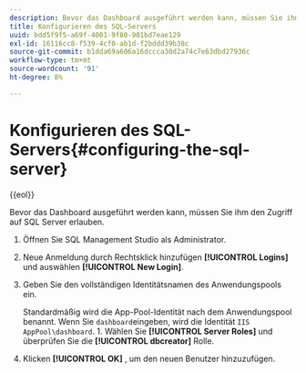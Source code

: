 ```yaml
---
description: Bevor das Dashboard ausgeführt werden kann, müssen Sie ihm den Zugriff auf SQL Server erlauben.
title: Konfigurieren des SQL-Servers
uuid: bdd5f9f5-a69f-4001-9f80-901bd7eae129
exl-id: 16116cc8-f539-4cf0-ab1d-f2bddd39b38c
source-git-commit: b1dda69a606a16dccca30d2a74c7e63dbd27936c
workflow-type: tm+mt
source-wordcount: '91'
ht-degree: 8%

---
```


# Konfigurieren des SQL-Servers{#configuring-the-sql-server}

{{eol}}

Bevor das Dashboard ausgeführt werden kann, müssen Sie ihm den Zugriff auf SQL Server erlauben.

1. Öffnen Sie SQL Management Studio als Administrator.
1. Neue Anmeldung durch Rechtsklick hinzufügen **[!UICONTROL Logins]** und auswählen **[!UICONTROL New Login]**.
1. Geben Sie den vollständigen Identitätsnamen des Anwendungspools ein.

   Standardmäßig wird die App-Pool-Identität nach dem Anwendungspool benannt. Wenn Sie `dashboard`eingeben, wird die Identität `IIS AppPool\dashboard`. 1. Wählen Sie **[!UICONTROL Server Roles]** und überprüfen Sie die **[!UICONTROL dbcreator]** Rolle.
1. Klicken **[!UICONTROL OK]** , um den neuen Benutzer hinzuzufügen.
